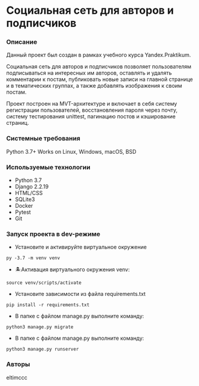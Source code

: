 # Социальная сеть для авторов и подписчиков
### Описание
Данный проект был создан в рамках учебного курса Yandex.Praktikum.

Социальная сеть для авторов и подписчиков позволяет пользователям подписываться на интересных им авторов, оставлять и удалять комментарии к постам, публиковать новые записи на главной странице и в тематических группах, а также добавлять изображения к своим постам.

Проект построен на MVT-архитектуре и включает в себя систему регистрации пользователей, восстановления пароля через почту, систему тестирования unittest, пагинацию постов и кэширование страниц.

### Системные требования
Python 3.7+
Works on Linux, Windows, macOS, BSD

### Используемые технологии
- Python 3.7
- Django 2.2.19
- HTML/CSS
- SQLite3
- Docker
- Pytest
- Git

### Запуск проекта в dev-режиме
- Установите и активируйте виртуальное окружение

```
py -3.7 -m venv venv
```

- 🏝Активация виртуального окружения venv: 
```
source venv/scripts/activate
```

- Установите зависимости из файла requirements.txt
```
pip install -r requirements.txt
```

- В папке с файлом manage.py выполните команду:
```
python3 manage.py migrate
```

- В папке с файлом manage.py выполните команду:
```
python3 manage.py runserver
```

### Авторы
eltimccc
